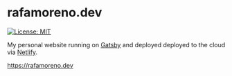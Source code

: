 # rafamoreno.dev

[![License: MIT](https://img.shields.io/badge/License-MIT-blue.svg)](https://opensource.org/licenses/MIT)

My personal website running on [Gatsby](https://gatsby.com) and deployed deployed to the cloud via [Netlify](https://netlify.com).

https://rafamoreno.dev
